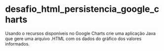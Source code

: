 # desafio_html_persistencia_google_charts

Usando o recursos disponíveis no Google Charts crie uma aplicação Java que gere uma arquivo .HTML com os dados do gráfico dos valores informados.
